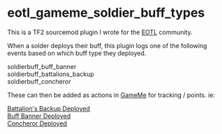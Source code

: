 # eotl_gameme_soldier_buff_types
This is a TF2 sourcemod plugin I wrote for the [EOTL](https://www.endofthelinegaming.com/) community.

When a solder deploys their buff, this plugin logs one of the following events based on which buff type they deployed.

soldierbuff_buff_banner<br/>
soldierbuff_battalions_backup<br/>
soldierbuff_concheror<br/>

These can then be added as actions in [GameMe](https://www.gameme.com) for tracking / points.  ie:

[Battalion's Backup Deployed](https://eotl.gameme.com/actioninfo/728)<br>
[Buff Banner Deployed](https://eotl.gameme.com/actioninfo/727)<br>
[Concheror Deployed](https://eotl.gameme.com/actioninfo/729)
